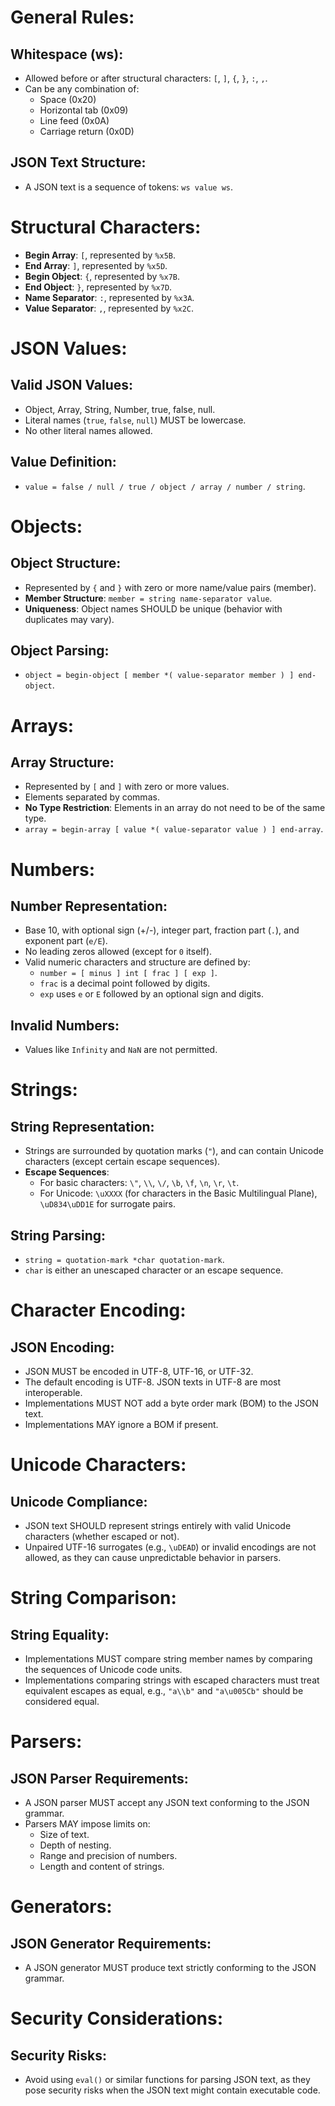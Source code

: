 # General Rules:

## Whitespace (ws):
- Allowed before or after structural characters: `[`, `]`, `{`, `}`, `:`, `,`.
- Can be any combination of:
    - Space (0x20)
    - Horizontal tab (0x09)
    - Line feed (0x0A)
    - Carriage return (0x0D)

## JSON Text Structure:
- A JSON text is a sequence of tokens: `ws value ws`.

# Structural Characters:

- **Begin Array**: `[`, represented by `%x5B`.
- **End Array**: `]`, represented by `%x5D`.
- **Begin Object**: `{`, represented by `%x7B`.
- **End Object**: `}`, represented by `%x7D`.
- **Name Separator**: `:`, represented by `%x3A`.
- **Value Separator**: `,`, represented by `%x2C`.

# JSON Values:

## Valid JSON Values:
- Object, Array, String, Number, true, false, null.
- Literal names (`true`, `false`, `null`) MUST be lowercase.
- No other literal names allowed.

## Value Definition:
- `value = false / null / true / object / array / number / string`.

# Objects:

## Object Structure:
- Represented by `{` and `}` with zero or more name/value pairs (member).
- **Member Structure**: `member = string name-separator value`.
- **Uniqueness**: Object names SHOULD be unique (behavior with duplicates may vary).

## Object Parsing:
- `object = begin-object [ member *( value-separator member ) ] end-object`.

# Arrays:

## Array Structure:
- Represented by `[` and `]` with zero or more values.
- Elements separated by commas.
- **No Type Restriction**: Elements in an array do not need to be of the same type.
- `array = begin-array [ value *( value-separator value ) ] end-array`.

# Numbers:

## Number Representation:
- Base 10, with optional sign (+/-), integer part, fraction part (`.`), and exponent part (`e/E`).
- No leading zeros allowed (except for `0` itself).
- Valid numeric characters and structure are defined by:
    - `number = [ minus ] int [ frac ] [ exp ]`.
    - `frac` is a decimal point followed by digits.
    - `exp` uses `e` or `E` followed by an optional sign and digits.

## Invalid Numbers:
- Values like `Infinity` and `NaN` are not permitted.

# Strings:

## String Representation:
- Strings are surrounded by quotation marks (`"`), and can contain Unicode characters (except certain escape sequences).
- **Escape Sequences**:
    - For basic characters: `\"`, `\\`, `\/`, `\b`, `\f`, `\n`, `\r`, `\t`.
    - For Unicode: `\uXXXX` (for characters in the Basic Multilingual Plane), `\uD834\uDD1E` for surrogate pairs.

## String Parsing:
- `string = quotation-mark *char quotation-mark`.
- `char` is either an unescaped character or an escape sequence.

# Character Encoding:

## JSON Encoding:
- JSON MUST be encoded in UTF-8, UTF-16, or UTF-32.
- The default encoding is UTF-8. JSON texts in UTF-8 are most interoperable.
- Implementations MUST NOT add a byte order mark (BOM) to the JSON text.
- Implementations MAY ignore a BOM if present.

# Unicode Characters:

## Unicode Compliance:
- JSON text SHOULD represent strings entirely with valid Unicode characters (whether escaped or not).
- Unpaired UTF-16 surrogates (e.g., `\uDEAD`) or invalid encodings are not allowed, as they can cause unpredictable behavior in parsers.

# String Comparison:

## String Equality:
- Implementations MUST compare string member names by comparing the sequences of Unicode code units.
- Implementations comparing strings with escaped characters must treat equivalent escapes as equal, e.g., `"a\\b"` and `"a\u005Cb"` should be considered equal.

# Parsers:

## JSON Parser Requirements:
- A JSON parser MUST accept any JSON text conforming to the JSON grammar.
- Parsers MAY impose limits on:
    - Size of text.
    - Depth of nesting.
    - Range and precision of numbers.
    - Length and content of strings.

# Generators:

## JSON Generator Requirements:
- A JSON generator MUST produce text strictly conforming to the JSON grammar.

# Security Considerations:

## Security Risks:
- Avoid using `eval()` or similar functions for parsing JSON text, as they pose security risks when the JSON text might contain executable code.
